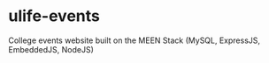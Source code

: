 ulife-events
=============
College events website built on the MEEN Stack (MySQL, ExpressJS, EmbeddedJS, NodeJS)

